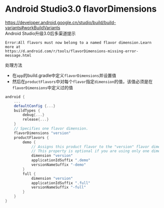 # Android Studio3.0 flavorDimensions
https://developer.android.google.cn/studio/build/build-variants#workBuildVariants  
Android Studio升级3.0后多渠道提示
```
Error:All flavors must now belong to a named flavor dimension.Learn more at 
https://d.android.com/r/tools/flavorDimensions-missing-error-message.html
```
处理方法
* 在`app`的build.gradle中定义`flavorDimensions`并设置值
* 然后在`productFlavors`中对每个`flavor`指定`dimension`的值，该值必须是在`flavorDimensions`中定义过的值

```Groovy 
android {
    ...
    defaultConfig {...}
    buildTypes {
        debug{...}
        release{...}
    }
    // Specifies one flavor dimension.
    flavorDimensions "version"
    productFlavors {
        demo {
            // Assigns this product flavor to the "version" flavor dimension.
            // This property is optional if you are using only one dimension.
            dimension "version"
            applicationIdSuffix ".demo"
            versionNameSuffix "-demo"
        }
        full {
            dimension "version"
            applicationIdSuffix ".full"
            versionNameSuffix "-full"
        }
    }
}
```